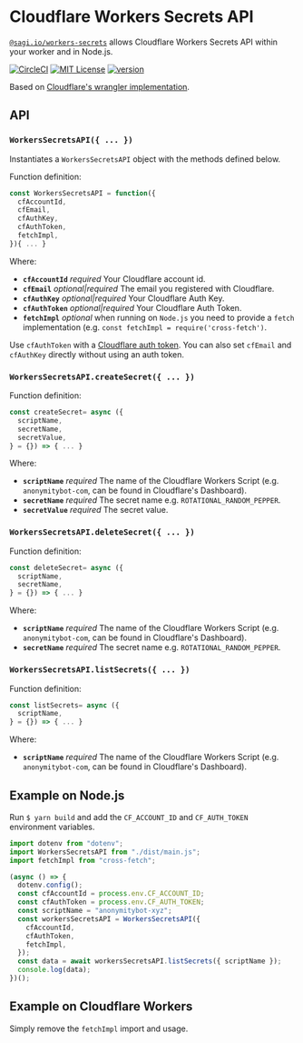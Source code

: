 # Cloudflare Workers Secrets API

[`@sagi.io/workers-secrets`](https://www.npmjs.com/package/@sagi.io/workers-secrets)
allows Cloudflare Workers Secrets API within your worker and in Node.js.

[![CircleCI](https://circleci.com/gh/sagi/workers-secrets.svg?style=svg&circle-token=e5282bece02d965a8fcde66d517bb599f20aa2e4)](https://circleci.com/gh/sagi/workers-secrets)
[![MIT License](https://img.shields.io/npm/l/@sagi.io/workers-secrets.svg?style=flat-square)](http://opensource.org/licenses/MIT)
[![version](https://img.shields.io/npm/v/@sagi.io/workers-secrets.svg?style=flat-square)](http://npm.im/@sagi.io/workers-secrets)


Based on [Cloudflare's wrangler implementation](https://github.com/cloudflare/wrangler/blob/master/src/commands/secret.rs).

## API

### **`WorkersSecretsAPI({ ... })`**

Instantiates a `WorkersSecretsAPI` object with the methods defined below.

Function definition:

```js
const WorkersSecretsAPI = function({
  cfAccountId,
  cfEmail,
  cfAuthKey,
  cfAuthToken,
  fetchImpl,
}){ ... }
```

Where:

  - **`cfAccountId`** *required* Your Cloudflare account id.
  - **`cfEmail`** *optional|required* The email you registered with Cloudflare.
  - **`cfAuthKey`** *optional|required* Your Cloudflare Auth Key.
  - **`cfAuthToken`** *optional|required* Your Cloudflare Auth Token.
  - **`fetchImpl`** *optional* when running on `Node.js` you need to provide a `fetch` implementation (e.g. `const fetchImpl = require('cross-fetch')`.

Use `cfAuthToken` with a [Cloudflare auth token](https://support.cloudflare.com/hc/en-us/articles/200167836-Managing-API-Tokens-and-Keys). You can also set `cfEmail` and `cfAuthKey` directly without using an auth token.

### **`WorkersSecretsAPI.createSecret({ ... })`**

Function definition:

```js
const createSecret= async ({
  scriptName,
  secretName,
  secretValue,
} = {}) => { ... }
```

Where:

  - **`scriptName`** *required* The name of the Cloudflare Workers Script (e.g. `anonymitybot-com`, can be found in Cloudflare's Dashboard).
  - **`secretName`** *required* The secret name e.g. `ROTATIONAL_RANDOM_PEPPER`.
  - **`secretValue`** *required* The secret value.

### **`WorkersSecretsAPI.deleteSecret({ ... })`**

Function definition:

```js
const deleteSecret= async ({
  scriptName,
  secretName,
} = {}) => { ... }
```

Where:

  - **`scriptName`** *required* The name of the Cloudflare Workers Script (e.g. `anonymitybot-com`, can be found in Cloudflare's Dashboard).
  - **`secretName`** *required* The secret name e.g. `ROTATIONAL_RANDOM_PEPPER`.


### **`WorkersSecretsAPI.listSecrets({ ... })`**

Function definition:

```js
const listSecrets= async ({
  scriptName,
} = {}) => { ... }
```

Where:

  - **`scriptName`** *required* The name of the Cloudflare Workers Script (e.g. `anonymitybot-com`, can be found in Cloudflare's Dashboard).


## Example on Node.js


Run `$ yarn build` and add the `CF_ACCOUNT_ID` and `CF_AUTH_TOKEN` environment variables.

```js
import dotenv from "dotenv";
import WorkersSecretsAPI from "./dist/main.js";
import fetchImpl from "cross-fetch";

(async () => {
  dotenv.config();
  const cfAccountId = process.env.CF_ACCOUNT_ID;
  const cfAuthToken = process.env.CF_AUTH_TOKEN;
  const scriptName = "anonymitybot-xyz";
  const workersSecretsAPI = WorkersSecretsAPI({
    cfAccountId,
    cfAuthToken,
    fetchImpl,
  });
  const data = await workersSecretsAPI.listSecrets({ scriptName });
  console.log(data);
})();
```

## Example on Cloudflare Workers

Simply remove the `fetchImpl` import and usage.
